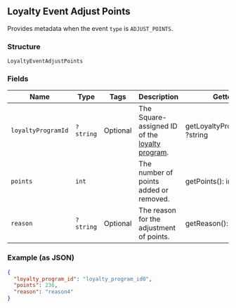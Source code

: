 ## Loyalty Event Adjust Points

Provides metadata when the event `type` is `ADJUST_POINTS`.

### Structure

`LoyaltyEventAdjustPoints`

### Fields

| Name | Type | Tags | Description | Getter | Setter |
|  --- | --- | --- | --- | --- | --- |
| `loyaltyProgramId` | `?string` | Optional | The Square-assigned ID of the [loyalty program](#type-LoyaltyProgram). | getLoyaltyProgramId(): ?string | setLoyaltyProgramId(?string loyaltyProgramId): void |
| `points` | `int` |  | The number of points added or removed. | getPoints(): int | setPoints(int points): void |
| `reason` | `?string` | Optional | The reason for the adjustment of points. | getReason(): ?string | setReason(?string reason): void |

### Example (as JSON)

```json
{
  "loyalty_program_id": "loyalty_program_id0",
  "points": 236,
  "reason": "reason4"
}
```

